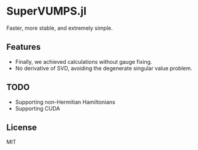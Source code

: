 # SuperVUMPS.jl

Faster, more stable, and extremely simple.

## Features

* Finally, we achieved calculations without gauge fixing.
* No derivative of SVD, avoiding the degenerate singular value problem.

## TODO

* Supporting non-Hermitian Hamiltonians
* Supporting CUDA

## License

MIT


